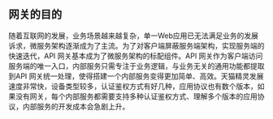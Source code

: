## 网关的目的
随着互联网的发展，业务场景越来越复杂，单一Web应用已无法满足业务的发展诉求，微服务架构逐渐成为了主流。为了对客户端屏蔽服务端架构，实现服务端的快速迭代，API 网关基本成为了微服务架构的标配组件。API 网关作为客户端访问服务端的唯一入口，内部服务只需专注于业务逻辑，与业务无关的通用功能都提取到API 网关统一处理，使得搭建一个内部服务变得更加简单、高效。天猫精灵发展速度非常快，设备类型较多，认证鉴权方式有好几种，应用协议也有数个版本，如果没有网关，每个内部服务都需要支持多种认证鉴权方式、理解多个版本的应用协议，内部服务的开发成本会急剧上升。